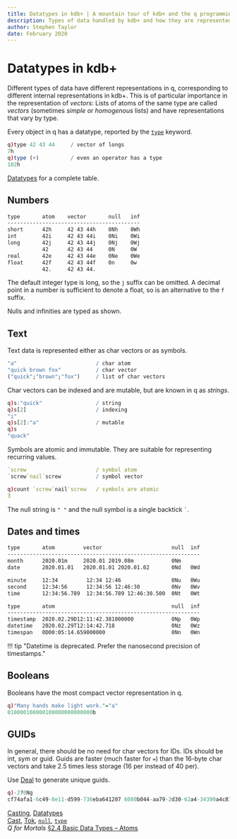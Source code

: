 ```yaml
---
title: Datatypes in kdb+ | A mountain tour of kdb+ and the q programming language
description: Types of data handled by kdb+ and how they are represented in q
author: Stephen Taylor
date: February 2020
---
```

# Datatypes in kdb+


Different types of data have different representations in q, corresponding to different internal representations in kdb+.
This is of particular importance in the representation of _vectors_: 
Lists of atoms of the same type are called _vectors_ (sometimes _simple_ or _homogenous_ lists) and have representations that vary by type.

Every object in q has a datatype, reported by the [`type`](../../ref/type.md) keyword.

```q
q)type 42 43 44     / vector of longs
7h
q)type (+)          / even an operator has a type
102h
```

<i class="fas fa-book-open"></i>
[Datatypes](../../basics/datatypes.md) for a complete table.


## Numbers

```txt
type       atom    vector       null   inf
------------------------------------------
short      42h     42 43 44h    0Nh    0Wh
int        42i     42 43 44i    0Ni    0Wi
long       42j     42 43 44j    0Nj    0Wj
           42      42 43 44     0N     0W
real       42e     42 43 44e    0Ne    0We
float      42f     42 43 44f    0n     0w
           42.     42 43 44.
```

The default integer type is long, so the `j` suffix can be omitted.
A decimal point in a number is sufficient to denote a float, so is an alternative to the `f` suffix.

Nulls and infinities are typed as shown.


## Text

Text data is represented either as char vectors or as symbols.

```q
"a"                         / char atom
"quick brown fox"           / char vector
("quick";"brown";"fox")     / list of char vectors
```

Char vectors can be indexed and are mutable, but are known in q as _strings_.

```q
q)s:"quick"                 / string
q)s[2]                      / indexing
"i"
q)s[2]:"a"                  / mutable
q)s
"quack"
```

Symbols are atomic and immutable. They are suitable for representing recurring values.

```q
`screw                      / symbol atom
`screw`nail`screw           / symbol vector
```
```q
q)count `screw`nail`screw   / symbols are atomic
3
```

The null string is `" "` and the null symbol is a single backtick `` ` ``.


## Dates and times

```txt
type       atom         vector                      null  inf
-------------------------------------------------------------
month      2020.01m     2020.01 2019.08m            0Nm
date       2020.01.01   2020.01.01 2020.01.02       0Nd   0Wd

minute     12:34         12:34 12:46                0Nu   0Wu
second     12:34:56      12:34:56 12:46:30          0Nv   0Wv
time       12:34:56.789  12:34:56.789 12:46:30.500  0Nt   0Wt
```

```txt
type       atom                                     null  inf
-------------------------------------------------------------
timestamp  2020.02.29D12:11:42.381000000            0Np   0Wp
datetime   2020.02.29T12:14:42.718                  0Nz   0Wz
timespan   0D00:05:14.659000000                     0Nn   0Wn
```

!!! tip "Datetime is deprecated. Prefer the nanosecond precision of timestamps."


## Booleans

Booleans have the most compact vector representation in q.

```q
q)"Many hands make light work."="a"
010000100000100000000000000b
```


## GUIDs

In general, there should be no need for char vectors for IDs. IDs should be int, sym or guid. Guids are faster (much faster for `=`) than the 16-byte char vectors and take 2.5 times less storage (16 per instead of 40 per).

Use [Deal](../../ref/deal.md) to generate unique guids.

```q
q)-2?0Ng
cf74afa1-6c49-8e11-d599-736eba641207 6080b044-aa79-2d30-62a4-34390a4c81d1
```


<i class="fas fa-book-open"></i>
[Casting](../../basics/casting.md),
[Datatypes](../../basics/datatypes.md)
<br>
<i class="fas fa-book"></i>
[Cast](../../ref/cast.md),
[Tok](../../ref/tok.md),
[`null`](../../ref/null.md),
[`type`](../../ref/type.md)
<br>
<i class="fas fa-graduation-cap"></i>
_Q for Mortals_ [§2.4 Basic Data Types – Atoms](/q4m3/2_Basic_Data_Types_Atoms/#24-text-data)
<br>

